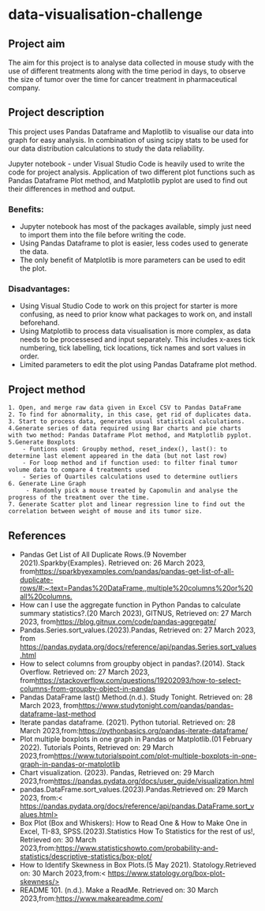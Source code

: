 # data-visualisation-challenge

## ****Project aim****

The aim for this project is to analyse data collected in mouse study with the use of different treatments along with the time period in days, to observe the size of tumor over the time for cancer treatment in pharmaceutical company. 

## **Project description**

This project uses Pandas Dataframe and Maplotlib to visualise our data into graph for easy analysis. In combination of using scipy stats to be used for our data distribution calculations to study the data reliability.

Jupyter notebook - under Visual Studio Code is heavily used to write the code for project analysis. 
Application of two different plot functions such as Pandas Dataframe Plot method, and Matplotlib pyplot are used to find out their differences in method and output. 



### **Benefits:**
 - Jupyter notebook has most of the packages available, simply just need to import them into the file before writing the code.
 - Using Pandas Dataframe to plot is easier, less codes used to generate the data.
 - The only benefit of Matplotlib is more parameters can be used to edit the plot.
 
### **Disadvantages:**
 - Using Visual Studio Code to work on this project for starter is more confusing, as need to prior know what packages to work on, and install beforehand. 
 - Using Matplotlib to process data visualisation is more complex, as data needs to be processesed and input separately. This includes x-axes tick numbering, tick labelling, tick locations, tick names and sort values in order.
 - Limited parameters to edit the plot using Pandas Dataframe plot method. 

## **Project method**

    1. Open, and merge raw data given in Excel CSV to Pandas DataFrame
    2. To find for abnormality, in this case, get rid of duplicates data. 
    3. Start to process data, generates usual statistical calculations. 
    4.Generate series of data required using Bar charts and pie charts with two method: Pandas Dataframe Plot method, and Matplotlib pyplot.
    5.Generate Boxplots
        - Funtions used: Groupby method, reset_index(), last(): to determine last element appeared in the data (but not last row)
        - For loop method and if function used: to filter final tumor volume data to compare 4 treatments used
        - Series of Quartiles calculations used to determine outliers
    6. Generate Line Graph
         - Randomly pick a mouse treated by Capomulin and analyse the progress of the treatment over the time. 
    7. Generate Scatter plot and linear regression line to find out the correlation between weight of mouse and its tumor size. 

 ## **References**

   - Pandas Get List of All Duplicate Rows.(9 November 2021).Sparkby{Examples}. Retrieved on: 26 March 2023, from<https://sparkbyexamples.com/pandas/pandas-get-list-of-all-duplicate-rows/#:~:text=Pandas%20DataFrame.,multiple%20columns%20or%20all%20columns.> 
   - How can I use the aggregate function in Python Pandas to calculate summary statistics?.(20 March 2023), GITNUS, Retrieved on: 27 March 2023, from<https://blog.gitnux.com/code/pandas-aggregate/>
   - Pandas.Series.sort_values.(2023).Pandas, Retrieved on: 27 March 2023, from <https://pandas.pydata.org/docs/reference/api/pandas.Series.sort_values.html>
   - How to select columns from groupby object in pandas?.(2014). Stack Overflow. Retrieved on: 27 March 2023, from<https://stackoverflow.com/questions/19202093/how-to-select-columns-from-groupby-object-in-pandas>
   - Pandas DataFrame last() Method.(n.d.). Study Tonight. Retrieved on: 28 March 2023, from<https://www.studytonight.com/pandas/pandas-dataframe-last-method>
   - Iterate pandas dataframe. (2021). Python tutorial. Retrieved on: 28 March 2023,from:<https://pythonbasics.org/pandas-iterate-dataframe/>
   - Plot multiple boxplots in one graph in Pandas or Matplotlib.(01 February 2022). Tutorials Points, Retrieved on: 29 March 2023,from<https://www.tutorialspoint.com/plot-multiple-boxplots-in-one-graph-in-pandas-or-matplotlib>
   - Chart visualization. (2023). Pandas, Retrieved on: 29 March 2023,from<https://pandas.pydata.org/docs/user_guide/visualization.html>
   - pandas.DataFrame.sort_values.(2023).Pandas.Retrieved on: 29 March 2023, from:< https://pandas.pydata.org/docs/reference/api/pandas.DataFrame.sort_values.html>
   - Box Plot (Box and Whiskers): How to Read One & How to Make One in Excel, TI-83, SPSS.(2023).Statistics How To Statistics for the rest of us!, Retrieved on: 30 March 2023,from:<https://www.statisticshowto.com/probability-and-statistics/descriptive-statistics/box-plot/>
   - How to Identify Skewness in Box Plots.(5 May 2021). Statology.Retrieved on: 30 March 2023,from:< https://www.statology.org/box-plot-skewness/>
   - README 101. (n.d.). Make a ReadMe. Retrieved on: 30 March 2023,from:<https://www.makeareadme.com/>

